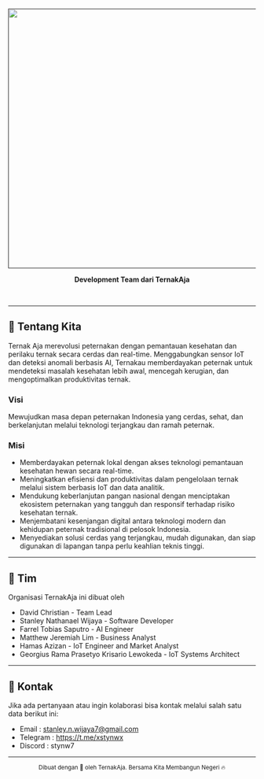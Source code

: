 <div align="center">
  <p align="center">
  <a href="">
    <img width="1613" height="528" alt="TernakAja" src="https://github.com/user-attachments/assets/6cc18477-97c0-4b9a-8b1a-96a8e2c4f98f" />
  </a>
</p>
  <p><strong>Development Team dari TernakAja</strong></p>
  <br />
</div>

---

## 🚀 Tentang Kita

Ternak Aja merevolusi peternakan dengan pemantauan kesehatan dan perilaku ternak secara cerdas dan real-time. Menggabungkan sensor IoT dan deteksi anomali berbasis AI, Ternakau memberdayakan peternak untuk mendeteksi masalah kesehatan lebih awal, mencegah kerugian, dan mengoptimalkan produktivitas ternak.

### Visi
Mewujudkan masa depan peternakan Indonesia yang cerdas, sehat, dan berkelanjutan melalui teknologi terjangkau dan ramah peternak.

### Misi
- Memberdayakan peternak lokal dengan akses teknologi pemantauan kesehatan hewan secara real-time.
- Meningkatkan efisiensi dan produktivitas dalam pengelolaan ternak melalui sistem berbasis IoT dan data analitik.
- Mendukung keberlanjutan pangan nasional dengan menciptakan ekosistem peternakan yang tangguh dan responsif terhadap risiko kesehatan ternak.
- Menjembatani kesenjangan digital antara teknologi modern dan kehidupan peternak tradisional di pelosok Indonesia.
- Menyediakan solusi cerdas yang terjangkau, mudah digunakan, dan siap digunakan di lapangan tanpa perlu keahlian teknis tinggi.

---

## 👥 Tim

Organisasi TernakAja ini dibuat oleh

<ul>
<li>David Christian - Team Lead</li>
<li>Stanley Nathanael Wijaya - Software Developer</li>
<li>Farrel Tobias Saputro - AI Engineer</li>
<li>Matthew Jeremiah Lim - Business Analyst</li>
<li>Hamas Azizan - IoT Engineer and Market Analyst</li>
<li>Georgius Rama Prasetyo Krisario Lewokeda - IoT Systems Architect</li>
</ul>

---

## 📧 Kontak

Jika ada pertanyaan atau ingin kolaborasi bisa kontak melalui salah satu data berikut ini:

- Email : stanley.n.wijaya7@gmail.com
- Telegram : https://t.me/xstynwx
- Discord : stynw7

---

<div align="center">
  <sub>Dibuat dengan 🤍 oleh TernakAja. Bersama Kita Membangun Negeri 🔥</sub>
</div>
